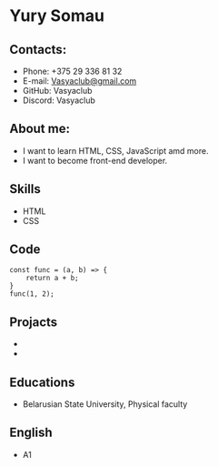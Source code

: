 # Yury Somau 
## Contacts:
* Phone: +375 29 336 81 32
* E-mail: Vasyaclub@gmail.com
* GitHub: Vasyaclub
* Discord: Vasyaclub
## About me: 
* I want to learn HTML, CSS, JavaScript amd more.
* I want to become front-end developer.
## Skills
* HTML
* CSS
## Code
```
const func = (a, b) => {
    return a + b;
}
func(1, 2);
```
## Projacts
*
*
## Educations
* Belarusian State University, Physical faculty
## English
* A1

